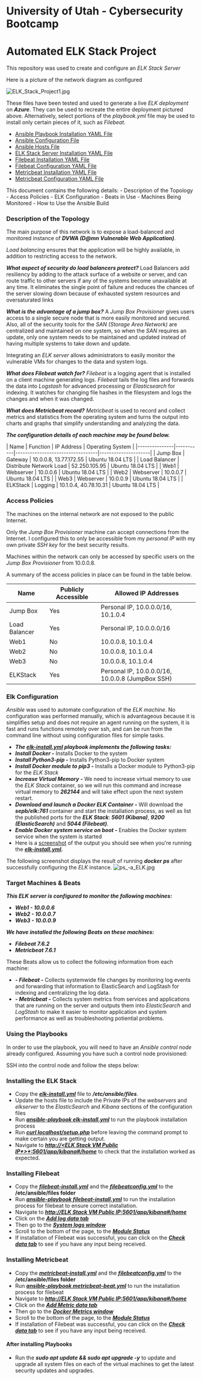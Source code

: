 # University of Utah - Cybersecurity Bootcamp
# Automated ELK Stack Project

This repository was used to create and configure an *ELK Stack Server*

Here is a picture of the network diagram as configured

![ELK_Stack_Project1.jpg](Images/Diagrams/ELK_Stack_Project1.jpg)

These files have been tested and used to generate a live *ELK deployment* on ***Azure***. They can be used to recreate the entire deployment pictured above. Alternatively, select portions of the *playbook.yml* file may be used to install only certain pieces of it, such as *Filebeat*.

- [Ansible Playbook Installation YAML File](Ansible/myplaybook.yml)
- [Ansible Configuration File](Ansible/ansible.cfg)
- [Ansible Hosts File](Ansible/hosts)
- [ELK Stack Server Installation YAML File](Ansible/Scripts/elk-install.yml)
- [Filebeat Installation YAML File](Ansible/Scripts/filebeat-install.yml)
- [Filebeat Configuration YAML File](Ansible/Scripts/filebeatconfig.yml)
- [Metricbeat Installation YAML File](Ansible/Scripts/metricbeat-install.yml)
- [Metricbeat Configuration YAML File](Ansible/Scripts/metricbeatconfig.yml)
<div style="page-break-after: always"></div>
This document contains the following details:
- Description of the Topology
- Access Policies
- ELK Configuration
  - Beats in Use
  - Machines Being Monitored
- How to Use the Ansible Build


### Description of the Topology

The main purpose of this network is to expose a load-balanced and monitored instance of ***DVWA (D@mn Vulnerable Web Application)***.

*Load balancing* ensures that the application will be highly available, in addition to restricting access to the network.

***What aspect of security do load balancers protect?*** Load Balancers add resiliency by adding to the attack surface of a website or server, and can route traffic to other servers if any of the systems become unavailable at any time. It eliminates the single point of failure and reduces the chances of the server slowing down because of exhausted system resources and oversaturated links

***What is the advantage of a jump box?*** A *Jump Box Provisioner* gives users access to a single secure node that is more easily monitored and secured. Also, all of the security tools for the *SAN (Storage Area Network)* are centralized and maintained on one system, so when the *SAN* requires an update, only one system needs to be maintained and updated instead of having multiple systems to take down and update.

Integrating an *ELK server* allows administrators to easily monitor the vulnerable VMs for changes to the data and system logs.  

***What does Filebeat watch for?*** *Filebeat* is a logging agent that is installed on a client machine generating logs. *Filebeat* tails the log files and forwards the data into *Logstash* for advanced processing or *Elasticsearch* for indexing. It watches for changing file hashes in the filesystem and logs the changes and when it was changed.

***What does Metricbeat record?*** *Metricbeat* is used to record and collect metrics and statistics from the operating system and turns the output into charts and graphs that simplify understanding and analyzing the data.

***The configuration details of each machine may be found below.***
<div style="page-break-after: always"></div>
| Name          | Function  | IP Address                       | Operating System    |
|---------------|-----------|----------------------------------|---------------------|
| Jump Box      | Gateway   | 10.0.0.8, 13.77.172.55           | Ubuntu 18.04 LTS    |
| Load Balancer | Distribute Network Load | 52.250.105.95 |  Ubuntu 18.04 LTS   |           
| Web1          | Webserver | 10.0.0.6                         | Ubuntu 18.04 LTS    |
| Web2          | Webserver | 10.0.0.7                         | Ubuntu 18.04 LTS    |
| Web3          | Webserver | 10.0.0.9                         | Ubuntu 18.04 LTS    |
| ELKStack      | Logging   | 10.1.0.4, 40.78.10.31            | Ubuntu 18.04 LTS    |

### Access Policies

The machines on the internal network are not exposed to the public Internet. 

Only the *Jump Box Provisioner* machine can accept connections from the Internet. I configured this to only be accessible from my *personal IP* with my own private *SSH key* for the best security results. 

Machines within the network can only be accessed by specific users on the *Jump Box Provisioner* from 10.0.0.8.

A summary of the access policies in place can be found in the table below.

| Name          | Publicly Accessible | Allowed IP Addresses                  |
|---------------|---------------------|---------------------------------------|
| Jump Box      | Yes                 | Personal IP, 10.0.0.0/16, 10.1.0.4    |
| Load Balancer | Yes                 | Personal IP, 10.0.0.0/16              |
| Web1          | No                  | 10.0.0.8, 10.1.0.4                    |
| Web2          | No                  | 10.0.0.8, 10.1.0.4                    | 
| Web3          | No                  | 10.0.0.8, 10.1.0.4                    |
| ELKStack      | Yes                 | Personal IP, 10.0.0.0/16, 10.0.0.8 (JumpBox SSH)|

### Elk Configuration

*Ansible* was used to automate configuration of the *ELK machine*. No configuration was performed manually, which is advantageous because it is simplifies setup and does not require an agent running on the system, it is fast and runs functions remotely over ssh, and can be run from the command line without using configuration files for simple tasks.

 - ***The [elk-install.yml](Ansible/Scripts/elk-install.yml) playbook implements the following tasks:***
 - ***Install Docker -*** Installs Docker to the system
 - ***Install Python3-pip -*** Installs Python3-pip to Docker system
 - ***Install Docker module to pip3 -*** Installs a Docker module to Python3-pip for the *ELK Stack*
 - ***Increase Virtual Memory -*** We need to increase virtual memory to use the *ELK Stack* container, so we will run this command and increase virtual memory to ***262144*** and will take effect upon the next system restart.
 - ***Download and launch a Docker ELK Container -*** Will download the ***sepb/elk:761*** container and start the installation process, as well as list the published ports for the ***ELK Stack***: ***5601 (Kibana)***, ***9200 (ElasticSearch)*** and ***5044 (Filebeat)***.
 - ***Enable Docker system service on boot -*** Enables the Docker system service when the system is started
 - Here is a [screenshot](Images/Elk/elk-install.jpg) of the output you should see when you're running the ***[elk-install.yml](Ansible/Scripts/elk-install.yml).***

The following screenshot displays the result of running ***docker ps*** after successfully configuring the *ELK* instance.
![ps_-a_ELK.jpg](Images/Ansible/ps_-a_ELK.jpg)

### Target Machines & Beats
***This ELK server is configured to monitor the following machines:*** 
- ***Web1 - 10.0.0.6***
- ***Web2 - 10.0.0.7***
- ***Web3 - 10.0.0.9***


***We have installed the following Beats on these machines:*** 
- ***Filebeat 7.6.2***
- ***Metricbeat 7.6.1***

These Beats allow us to collect the following information from each machine:

- ***- Filebeat -*** Collects systemwide file changes by monitoring log events and forwarding that information to ElasticSearch and LogStash for indexing and centralizing the log data.
- ***- Metricbeat -*** Collects system metrics from services and applications that are running on the server and outputs them into *ElasticSearch* and *LogStash* to make it  easier to monitor application and system performance as well as troubleshooting potiential problems.

### Using the Playbooks
In order to use the playbook, you will need to have an *Ansible control node* already configured. Assuming you have such a control node provisioned: 

SSH into the control node and follow the steps below:

### Installing the ELK Stack

- Copy the ***[elk-install.yml](Ansible/Scripts/elk-install.yml)*** file to ***/etc/ansible/files***.
- Update the hosts file to include the Private IPs of the *webservers* and *elkserver* to the *ElasticSearch* and *Kibana* sections of the configuration files
- Run ***[ansible-playbook elk-install.yml](Images/Elk/elk-install.jpg)*** to run the playbook installation process
- Run ***[curl localhost/setup.php](Images/VM/localhost_elk.jpg)*** before leaving the command prompt to make certain you are getting output.
- Navigate to ***[http://<ELK Stack VM Public IP*>*:5601/app/kibana#/home](Images/Kibana/KibanaHome1.jpg)*** to check that the installation worked as expected.
 
### Installing Filebeat 

- Copy the ***[filebeat-install.yml](Ansible/Scripts/filebeat-install.yml)*** and the ***[filebeatconfig.yml](Ansible/Scripts/filebeatconfig.yml)*** to the **/etc/ansible/files folder**
- Run ***[ansible-playbook filebeat-install.yml](Images/Filebeat/filebeat-install.jpg)*** to run the installation process for filebeat to ensure correct installation.
- Navigate to ***[http://ELK Stack VM Public IP:5601/app/kibana#/home](Images/Kibana/KibanaHome1.jpg)***
- Click on the ***[Add log data tab](Images/Kibana/Add_log_data.jpg)***
- Then go to the ***[System logs window](Images/Kibana/System_logs.jpg)***
- Scroll to the bottom of the page, to the ***[Module Status](Images/Kibana/Mod_status.jpg)***
- If installation of Filebeat was successful, you can click on the ***[Check data tab](Images/Kibana/Mod_status_success.jpg)*** to see if you have any input being received.

### Installing Metricbeat 

- Copy the ***[metricbeat-install.yml](Ansible/Scripts/metricbeat-install.yml)*** and the ***[filebeatconfig.yml](Ansible/Scripts/metricbeatconfig.yml)*** to the **/etc/ansible/files folder**
- Run ***[ansible-playbook metricbeat-beat.yml](Images/Metricbeat/metricbeat-install.jpg)*** to run the installation process for filebeat
- Navigate to ***[http://ELK Stack VM Public IP:5601/app/kibana#/home](Images/Kibana/KibanaHome1.jpg)***
- Click on the ***[Add Metric data tab](Images/Kibana/Add_metric_data.jpg)***
- Then go to the ***[Docker Metrics window](Images/Kibana/Docker_metrics.jpg)***
- Scroll to the bottom of the page, to the ***[Module Status](Images/Kibana/Mod_status.jpg)***
- If installation of Filebeat was successful, you can click on the ***[Check data tab](Images/Kibana/Mod_status_success.jpg)*** to see if you have any input being received.

#### After installing Playbooks

- Run the ***sudo apt update && sudo apt upgrade -y*** to update and upgrade all system files on each of the virtual machines to get the latest security updates and upgrades.
